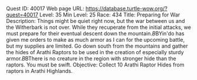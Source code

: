 Quest ID: 40017
Web page URL: https://database.turtle-wow.org/?quest=40017
Level: 35
Min Level: 25
Race: 434
Title: Preparing for War
Description: Things might be quiet right now, but the war between us and the Witherbark is not over. While they recuperate from the initial attacks, we must prepare for their eventual descent down the mountain.$B$BYin'do has given me orders to make as much armor as I can for the upcoming battle, but my supplies are limited. Go down south from the mountains and gather the hides of Arathi Raptors to be used in the creation of especially sturdy armor.$B$BThere is no creature in the region with stronger hide than the raptors. You must be swift.
Objective: Collect 10 Arathi Raptor Hides from raptors in Arathi Highlands.
